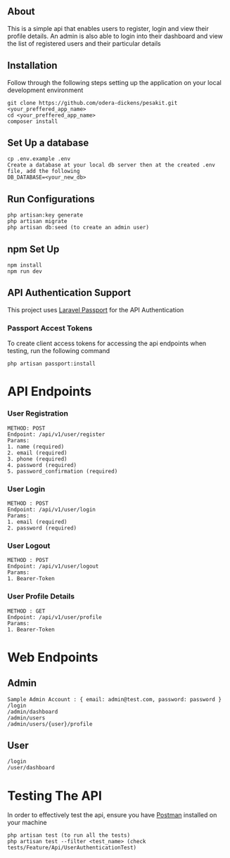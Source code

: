 ## About

This is a simple api that enables users to register, login and view their profile details. An admin is also able to login into their dashboard and view the list of registered users and their particular details

## Installation
Follow through the following steps setting up the application on your local development environment
```
git clone https://github.com/odera-dickens/pesakit.git <your_preffered_app_name>
cd <your_preffered_app_name>
composer install
```
## Set Up a database
```
cp .env.example .env
Create a database at your local db server then at the created .env file, add the following 
DB_DATABASE=<your_new_db>
```
## Run Configurations
```
php artisan:key generate
php artisan migrate
php artisan db:seed (to create an admin user)
```
## npm Set Up
```
npm install
npm run dev
```
## API Authentication Support
This project uses [Laravel Passport](https://laravel.com/docs/8.x/passport) for the API Authentication
### Passport Accest Tokens
To create client access tokens for accessing the api endpoints when testing, run the following command
```
php artisan passport:install
```
# API Endpoints
### User Registration
```
METHOD: POST
Endpoint: /api/v1/user/register
Params: 
1. name (required)
2. email (required)
3. phone (required)
4. password (required)
5. password_confirmation (required)
```
### User Login
```
METHOD : POST
Endpoint: /api/v1/user/login
Params:  
1. email (required)
2. password (required)
```
### User Logout
```
METHOD : POST
Endpoint: /api/v1/user/logout
Params:  
1. Bearer-Token
```
### User Profile Details
```
METHOD : GET
Endpoint: /api/v1/user/profile
Params:  
1. Bearer-Token
```
# Web Endpoints
## Admin
```
Sample Admin Account : { email: admin@test.com, password: password }
/login
/admin/dashboard
/admin/users
/admin/users/{user}/profile
```
## User
```
/login
/user/dashboard
```
# Testing The API
In order to effectively test the api, ensure you have [Postman](https://www.postman.com/downloads/) installed on your machine
```
php artisan test (to run all the tests)
php artisan test --filter <test_name> (check tests/Feature/Api/UserAuthenticationTest)
```